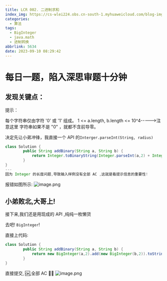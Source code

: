 ```yaml
---
title: LCR 002. 二进制求和
index_img: https://cs-wlei224.obs.cn-south-1.myhuaweicloud.com/blog-imgs/202309111618303.png
categories:
  - 算法
tags:
  - BigInteger
  - java.math
  - 进制转换
abbrlink: 5634
date: 2023-09-10 08:29:42
---
```


# 每日一题，陷入深思审题十分钟
## 发现关键点：
提示：

每个字符串仅由字符 '0' 或 '1' 组成。
1 <= a.length, b.length <= 10^4----->注意这里
字符串如果不是 "0" ，就都不含前导零。

决定先让小弟冲锋，我直接一个 API 的`Interger.parseInt(String, radius)`
```Java
class Solution {
        public String addBinary(String a, String b) {
            return Integer.toBinaryString(Integer.parseInt(a,2) + Integer.parseInt(b,2));
        }
}
---
因为 Integer 的长度问题,导致输入样例没有全部 AC ,这就是看提示信息的重要性!

```
报错如图所示:
![image.png](https://pic.leetcode.cn/1694305095-LBGIKq-image.png)


## 小弟败北,大哥上!

接下来,我们还是用现成的 API ,纯纯一枚懒货

去吧! `BigInteger`!

直接上代码:
```Java
class Solution {
        public String addBinary(String a, String b) {
            return new BigInteger(a,2).add(new BigInteger(b,2)).toString(2);
        }
}
```

直接提交, 🆗,全部 AC 🧑‍💻
![image.png](https://pic.leetcode.cn/1694305447-NFVZvM-image.png)
